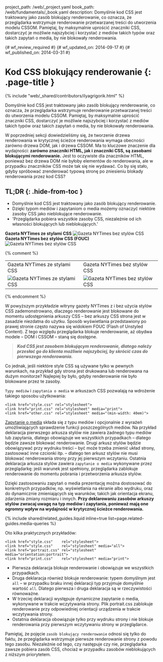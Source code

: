 project_path: /web/_project.yaml
book_path: /web/fundamentals/_book.yaml
description: Domyślnie kod CSS jest traktowany jako zasób blokujący renderowanie, co oznacza, że przeglądarka wstrzymuje renderowanie przetwarzanej treści do utworzenia modelu CSSOM. Pamiętaj, by maksymalnie uprościć znaczniki CSS, dostarczyć je możliwie najszybciej i korzystać z mediów takich typów oraz takich zapytań o media, by nie blokowały renderowania.

{# wf_review_required #}
{# wf_updated_on: 2014-09-17 #}
{# wf_published_on: 2014-03-31 #}

# Kod CSS blokujący renderowanie {: .page-title }

{% include "web/_shared/contributors/ilyagrigorik.html" %}


Domyślnie kod CSS jest traktowany jako zasób blokujący renderowanie, co oznacza, że przeglądarka wstrzymuje renderowanie przetwarzanej treści do utworzenia modelu CSSOM. Pamiętaj, by maksymalnie uprościć znaczniki CSS, dostarczyć je możliwie najszybciej i korzystać z mediów takich typów oraz takich zapytań o media, by nie blokowały renderowania.



W poprzedniej sekcji dowiedzieliśmy się, że tworzenie drzewa renderowania w krytycznej ścieżce renderowania wymaga obecności zarówno drzewa DOM, jak i drzewa CSSOM. Ma to kluczowe znaczenie dla wydajności: **zarówno znaczniki HTML, jak i znaczniki CSS, są zasobami blokującymi renderowanie.** Jest to oczywiste dla znaczników HTML, ponieważ bez drzewa DOM nie byłoby elementów do renderowania, ale w przypadku znaczników CSS może tak się nie wydawać. Co by się stało, gdyby spróbować zrenderować typową stronę po zniesieniu blokady renderowania przez kod CSS?

## TL;DR {: .hide-from-toc }
- Domyślnie kod CSS jest traktowany jako zasób blokujący renderowanie.
- Dzięki typom mediów i zapytaniom o media możemy oznaczyć niektóre zasoby CSS jako nieblokujące renderowanie.
- 'Przeglądarka pobiera wszystkie zasoby CSS, niezależnie od ich własności blokujących lub nieblokujących.'


<div class="mdl-grid">
  <div class="mdl-cell mdl-cell--6--col">
    <b>Gazeta NYTimes ze stylami CSS</b>
    <img class="center" src="images/nytimes-css-device.png" alt="Gazeta NYTimes bez stylów CSS">

  </div>

  <div class="mdl-cell mdl-cell--6--col">
    <b>Gazeta NYTimes bez stylów CSS (FOUC)</b>
    <img src="images/nytimes-nocss-device.png" alt="Gazeta NYTimes bez stylów CSS">

  </div>
</div>

{% comment %}
<table class="mdl-data-table mdl-js-data-table">
<tr>
<td>Gazeta NYTimes ze stylami CSS</td>
<td>Gazeta NYTimes bez stylów CSS</td>
</tr>
<tr>
<td><img src="images/nytimes-css-device.png" alt="Gazeta NYTimes ze stylami CSS" class="center"></td>
<td><img src="images/nytimes-nocss-device.png" alt="Gazeta NYTimes bez stylów CSS" class="center"></td>
</tr>
</table>
{% endcomment %}

W powyższym przykładzie witryny gazety NYTimes z i bez użycia stylów CSS zademonstrowano, dlaczego renderowanie jest blokowane do momentu udostępnienia arkuszy CSS &ndash; bez arkuszy CSS strona jest w zasadzie niezdatna do użytku. Sposób wyświetlania przedstawiony po prawej stronie często nazywa się widokiem FOUC (Flash of Unstyled Content). Z tego względu przeglądarka blokuje renderowanie, aż obydwa modele &ndash; DOM i CSSOM &ndash; staną się dostępne.

> **_Kod CSS jest zasobem blokującym renderowanie, dlatego należy przesłać go do klienta możliwie najszybciej, by skrócić czas do pierwszego renderowania._**

Co jednak, jeśli niektóre style CSS są używane tylko w pewnych warunkach, na przykład gdy strona jest drukowana lub renderowana na dużym monitorze? Najlepiej by było, gdyby renderowanie nie było blokowane przez te zasoby.

`Typy mediów` i `zapytania o media` w arkuszach CSS pozwalają na wdrożenie takiego sposobu użytkowania:


    <link href="style.css" rel="stylesheet">
    <link href="print.css" rel="stylesheet" media="print">
    <link href="other.css" rel="stylesheet" media="(min-width: 40em)">
    

[Zapytanie o media]({{site.fundamentals}}/layouts/rwd-fundamentals/use-media-queries.html) składa się z typu mediów i opcjonalnie z wyrażeń umożliwiających sprawdzenie funkcji poszczególnych mediów. Na przykład deklaracja pierwszego arkusza stylów nie zawiera żadnego typu mediów lub zapytania, dlatego obowiązuje we wszystkich przypadkach &ndash; dlatego będzie zawsze blokować renderowanie. Drugi arkusz stylów będzie obowiązywać przy wydruku treści &ndash; być może trzeba zmienić układ strony, zastosować inne czcionki itp. &ndash; dlatego ten arkusz stylów nie musi blokować renderowania strony przy jej pierwszym wczytaniu. Ostatnia deklaracja arkusza stylów zawiera `zapytanie o media` wykonywane przez przeglądarkę: jeśli warunek jest spełniony, przeglądarka zablokuje renderowanie do momentu pobrania i przetworzenia arkusza stylów.

Dzięki zastosowaniu zapytań o media prezentację można dostosować do konkretnych przypadków, np. wyświetlania na ekranie albo wydruku, oraz do dynamicznie zmieniających się warunków, takich jak orientacja ekranu, zdarzenia zmiany rozmiaru i innych. **Przy deklarowaniu zasobów arkuszy stylów zwracaj uwagę na typ mediów i zapytania, ponieważ mają one ogromny wpływ na wydajność w krytycznej ścieżce renderowania.**

{% include shared/related_guides.liquid inline=true list=page.related-guides.media-queries %}

Oto kilka praktycznych przykładów:


    <link href="style.css"    rel="stylesheet">
    <link href="style.css"    rel="stylesheet" media="all">
    <link href="portrait.css" rel="stylesheet" media="orientation:portrait">
    <link href="print.css"    rel="stylesheet" media="print">
    

* Pierwsza deklaracja blokuje renderowanie i obowiązuje we wszystkich przypadkach.
* Druga deklaracja również blokuje renderowanie: typem domyślnym jest `all` &ndash; w przypadku braku innej deklaracji typ przyjmuje domyślnie wartość `all`. Dlatego pierwsza i druga deklaracja są w rzeczywistości równoważne.
* W trzeciej deklaracji występuje dynamiczne zapytanie o media, wykonywane w trakcie wczytywania strony. Plik portrait.css zablokuje renderowanie przy odpowiedniej orientacji urządzenia w trakcie wczytywania strony.
* Ostatnia deklaracja obowiązuje tylko przy wydruku strony i nie blokuje renderowania przy pierwszym wczytywaniu strony w przeglądarce.

Pamiętaj, że pojęcie `zasób blokujący renderowanie` odnosi się tylko do faktu, że przeglądarka wstrzymuje pierwsze renderowanie strony z powodu tego zasobu. Niezależnie od tego, czy następuje czy nie, przeglądarka zawsze pobiera zasób CSS, chociaż w przypadku zasobów nieblokujących z niższym priorytetem.



